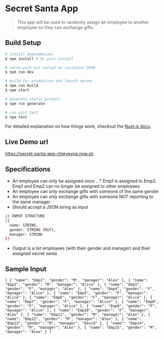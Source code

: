# Secret Santa App

> This app will be used to randomly assign an employee to another employee so they can exchange gifts.

## Build Setup

```bash
# install dependencies
$ npm install # Or yarn install

# serve with hot reload at localhost:3000
$ npm run dev

# build for production and launch server
$ npm run build
$ npm start

# generate static project
$ npm run generate

# run unit test
$ npm test
```

For detailed explanation on how things work, checkout the [Nuxt.js docs](https://github.com/nuxt/nuxt.js).

## Live Demo url

<https://secret-santa-app-chieyevrqj.now.sh>

## Specifications

- An employee can only be assigned once
  ...\* Emp1 is assigned to Emp2. Emp1 and Emp2 can no longer be assigned to other employees
- An employee can only exchange gifts with someone of the same gender
- An employee can only exchange gifts with someone NOT reporting to the same manager
- Should accept a JSON string as input

```bash
// INPUT STRUCTURE
[{
  name: STRING,
  gender: STRING (M|F),
  manager: STRING
}]
```

- Output is a list employees (with their gender and manager) and their assigned secret santa

## Sample Input

```
[ { "name": "Emp1", "gender": "M", "manager": "Alex" }, { "name": "Emp2", "gender": "M", "manager": "Alice" }, { "name": "Emp3", "gender": "F", "manager": "Alex" }, { "name": "Emp4", "gender": "F", "manager": "Alice" }, { "name": "Emp5", "gender": "F", "manager": "Alice" }, { "name": "Emp6", "gender": "F", "manager": "Alice" }, { "name": "Emp7", "gender": "F", "manager": "Alice" }, { "name": "Emp8", "gender": "F", "manager": "Alice" }, { "name": "Emp9", "gender": "F", "manager": "Alice" }, { "name": "Emp10", "gender": "F", "manager": "Alex" }, { "name": "Emp11", "gender": "M", "manager": "Alex" }, { "name": "Emp12", "gender": "M", "manager": "Alex" }, { "name": "Emp13", "gender": "M", "manager": "David" }, { "name": "Emp14", "gender": "M", "manager": "Alex" }, { "name": "Emp15", "gender": "M", "manager": "Alex" } ]
```
